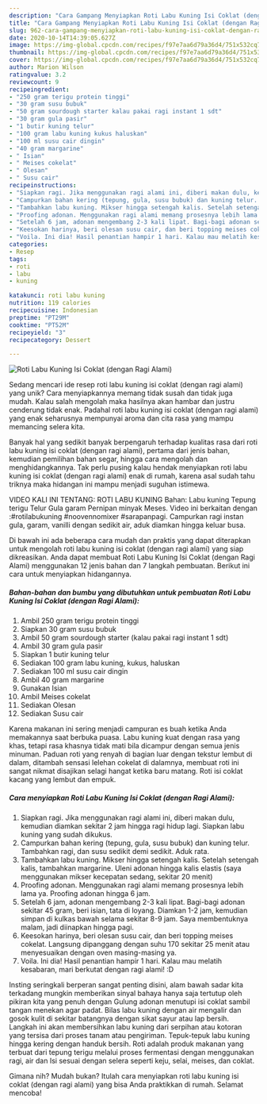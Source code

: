 ```yaml
---
description: "Cara Gampang Menyiapkan Roti Labu Kuning Isi Coklat (dengan Ragi Alami), Bikin Ngiler"
title: "Cara Gampang Menyiapkan Roti Labu Kuning Isi Coklat (dengan Ragi Alami), Bikin Ngiler"
slug: 962-cara-gampang-menyiapkan-roti-labu-kuning-isi-coklat-dengan-ragi-alami-bikin-ngiler
date: 2020-10-14T14:39:05.627Z
image: https://img-global.cpcdn.com/recipes/f97e7aa6d79a36d4/751x532cq70/roti-labu-kuning-isi-coklat-dengan-ragi-alami-foto-resep-utama.jpg
thumbnail: https://img-global.cpcdn.com/recipes/f97e7aa6d79a36d4/751x532cq70/roti-labu-kuning-isi-coklat-dengan-ragi-alami-foto-resep-utama.jpg
cover: https://img-global.cpcdn.com/recipes/f97e7aa6d79a36d4/751x532cq70/roti-labu-kuning-isi-coklat-dengan-ragi-alami-foto-resep-utama.jpg
author: Marion Wilson
ratingvalue: 3.2
reviewcount: 9
recipeingredient:
- "250 gram terigu protein tinggi"
- "30 gram susu bubuk"
- "50 gram sourdough starter kalau pakai ragi instant 1 sdt"
- "30 gram gula pasir"
- "1 butir kuning telur"
- "100 gram labu kuning kukus haluskan"
- "100 ml susu cair dingin"
- "40 gram margarine"
- " Isian"
- " Meises cokelat"
- " Olesan"
- " Susu cair"
recipeinstructions:
- "Siapkan ragi. Jika menggunakan ragi alami ini, diberi makan dulu, kemudian diamkan sekitar 2 jam hingga ragi hidup lagi. Siapkan labu kuning yang sudah dikukus."
- "Campurkan bahan kering (tepung, gula, susu bubuk) dan kuning telur. Tambahkan ragi, dan susu sedikit demi sedikit. Aduk rata."
- "Tambahkan labu kuning. Mikser hingga setengah kalis. Setelah setengah kalis, tambahkan margarine. Uleni adonan hingga kalis elastis (saya menggunakan mikser kecepatan sedang, sekitar 20 menit)"
- "Proofing adonan. Menggunakan ragi alami memang prosesnya lebih lama ya. Proofing adonan hingga 6 jam."
- "Setelah 6 jam, adonan mengembang 2-3 kali lipat. Bagi-bagi adonan sekitar 45 gram, beri isian, tata di loyang. Diamkan 1-2 jam, kemudian simpan di kulkas bawah selama sekitar 8-9 jam. Saya membentuknya malam, jadi diinapkan hingga pagi."
- "Keesokan harinya, beri olesan susu cair, dan beri topping meises cokelat. Langsung dipanggang dengan suhu 170 sekitar 25 menit atau menyesuaikan dengan oven masing-masing ya."
- "Voila. Ini dia! Hasil penantian hampir 1 hari. Kalau mau melatih kesabaran, mari berkutat dengan ragi alami! :D"
categories:
- Resep
tags:
- roti
- labu
- kuning

katakunci: roti labu kuning 
nutrition: 119 calories
recipecuisine: Indonesian
preptime: "PT29M"
cooktime: "PT52M"
recipeyield: "3"
recipecategory: Dessert

---
```



![Roti Labu Kuning Isi Coklat (dengan Ragi Alami)](https://img-global.cpcdn.com/recipes/f97e7aa6d79a36d4/751x532cq70/roti-labu-kuning-isi-coklat-dengan-ragi-alami-foto-resep-utama.jpg)

Sedang mencari ide resep roti labu kuning isi coklat (dengan ragi alami) yang unik? Cara menyiapkannya memang tidak susah dan tidak juga mudah. Kalau salah mengolah maka hasilnya akan hambar dan justru cenderung tidak enak. Padahal roti labu kuning isi coklat (dengan ragi alami) yang enak seharusnya mempunyai aroma dan cita rasa yang mampu memancing selera kita.

Banyak hal yang sedikit banyak berpengaruh terhadap kualitas rasa dari roti labu kuning isi coklat (dengan ragi alami), pertama dari jenis bahan, kemudian pemilihan bahan segar, hingga cara mengolah dan menghidangkannya. Tak perlu pusing kalau hendak menyiapkan roti labu kuning isi coklat (dengan ragi alami) enak di rumah, karena asal sudah tahu triknya maka hidangan ini mampu menjadi suguhan istimewa.

VIDEO KALI INI TENTANG: ROTI LABU KUNING Bahan: Labu kuning Tepung terigu Telur Gula garam Pernipan minyak Meses. Video ini berkaitan dengan :#rotilabukuning #noovennomixer #sarapanpagi. Campurkan ragi instan gula, garam, vanilli dengan sedikit air, aduk diamkan hingga keluar busa.


Di bawah ini ada beberapa cara mudah dan praktis yang dapat diterapkan untuk mengolah roti labu kuning isi coklat (dengan ragi alami) yang siap dikreasikan. Anda dapat membuat Roti Labu Kuning Isi Coklat (dengan Ragi Alami) menggunakan 12 jenis bahan dan 7 langkah pembuatan. Berikut ini cara untuk menyiapkan hidangannya.

<!--inarticleads1-->

##### Bahan-bahan dan bumbu yang dibutuhkan untuk pembuatan Roti Labu Kuning Isi Coklat (dengan Ragi Alami):

1. Ambil 250 gram terigu protein tinggi
1. Siapkan 30 gram susu bubuk
1. Ambil 50 gram sourdough starter (kalau pakai ragi instant 1 sdt)
1. Ambil 30 gram gula pasir
1. Siapkan 1 butir kuning telur
1. Sediakan 100 gram labu kuning, kukus, haluskan
1. Sediakan 100 ml susu cair dingin
1. Ambil 40 gram margarine
1. Gunakan  Isian
1. Ambil  Meises cokelat
1. Sediakan  Olesan
1. Sediakan  Susu cair


Karena makanan ini sering menjadi campuran es buah ketika Anda memakannya saat berbuka puasa. Labu kuning kuat dengan rasa yang khas, tetapi rasa khasnya tidak mati bila dicampur dengan semua jenis minuman. Paduan roti yang renyah di bagian luar dengan tekstur lembut di dalam, ditambah sensasi lelehan cokelat di dalamnya, membuat roti ini sangat nikmat disajikan selagi hangat ketika baru matang. Roti isi coklat kacang yang lembut dan empuk. 

<!--inarticleads2-->

##### Cara menyiapkan Roti Labu Kuning Isi Coklat (dengan Ragi Alami):

1. Siapkan ragi. Jika menggunakan ragi alami ini, diberi makan dulu, kemudian diamkan sekitar 2 jam hingga ragi hidup lagi. Siapkan labu kuning yang sudah dikukus.
1. Campurkan bahan kering (tepung, gula, susu bubuk) dan kuning telur. Tambahkan ragi, dan susu sedikit demi sedikit. Aduk rata.
1. Tambahkan labu kuning. Mikser hingga setengah kalis. Setelah setengah kalis, tambahkan margarine. Uleni adonan hingga kalis elastis (saya menggunakan mikser kecepatan sedang, sekitar 20 menit)
1. Proofing adonan. Menggunakan ragi alami memang prosesnya lebih lama ya. Proofing adonan hingga 6 jam.
1. Setelah 6 jam, adonan mengembang 2-3 kali lipat. Bagi-bagi adonan sekitar 45 gram, beri isian, tata di loyang. Diamkan 1-2 jam, kemudian simpan di kulkas bawah selama sekitar 8-9 jam. Saya membentuknya malam, jadi diinapkan hingga pagi.
1. Keesokan harinya, beri olesan susu cair, dan beri topping meises cokelat. Langsung dipanggang dengan suhu 170 sekitar 25 menit atau menyesuaikan dengan oven masing-masing ya.
1. Voila. Ini dia! Hasil penantian hampir 1 hari. Kalau mau melatih kesabaran, mari berkutat dengan ragi alami! :D


Insting seringkali berperan sangat penting disini, alam bawah sadar kita terkadang mungkin memberikan sinyal bahaya hanya saja tertutup oleh pikiran kita yang penuh dengan Gulung adonan menutupi isi coklat sambil tangan menekan agar padat. Bilas labu kuning dengan air mengalir dan gosok kulit di sekitar batangnya dengan sikat sayur atau lap bersih. Langkah ini akan membersihkan labu kuning dari serpihan atau kotoran yang tersisa dari proses tanam atau pengiriman. Tepuk-tepuk labu kuning hingga kering dengan handuk bersih. Roti adalah produk makanan yang terbuat dari tepung terigu melalui proses fermentasi dengan menggunakan ragi, air dan Isi sesuai dengan selera seperti keju, selai, meises, dan coklat. 

Gimana nih? Mudah bukan? Itulah cara menyiapkan roti labu kuning isi coklat (dengan ragi alami) yang bisa Anda praktikkan di rumah. Selamat mencoba!
